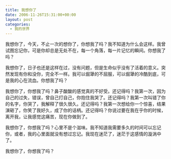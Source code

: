 ```yaml
---
title: 我想你了
date: 2006-11-26T15:31:00+00:00
layout: post
categories:
  - 我的世界
---
```


我想你了，今天，不止一次的想你了，你想我了吗？我不知道为什么会这样。我曾试图忘记你，可是你却总是无处不在，每一个角落，每一片记忆的瞬间。你想我了吗？

我想你了，日子也还是这样在过，没有问题，但是生命似乎没有了活着的意义。突然发现有你和没你，完全不一样。我可以倔犟的不屈服，可以倔犟的冷酷到底，可是我的心在流血。你想我了吗？

我想你了，你想我了吗？鼻子酸酸的感觉真的不好受。还记得吗？我第一次，因为自己的过失，错误，曾自己打自己，你抱住我哭了。还记得吗？我第一次叫错了你的名字，你哭了，我解释了很久很久。还记得吗？我第一次想给你一个惊喜，结果演砸了，你笑了我好久，成了你的话柄。还记得吗？你说过要在我在乎你的时候，离开我，让我感觉这痛苦，现在你做到了。

我想你了，你想我了吗？心里不是个滋味。我不知道我需要多久的时间可以忘记你，或者，我的心里面就没有想过忘记。我现在迷茫了，迷茫于这感情的漩涡中了。

我想你了，你想我了吗？